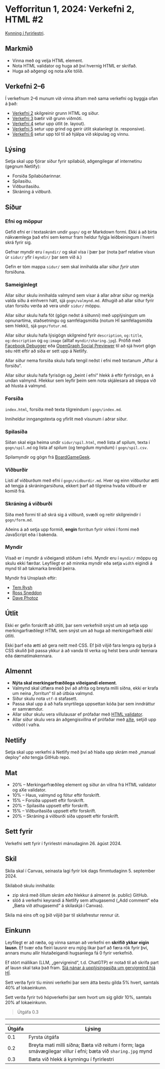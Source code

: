 # Vefforritun 1, 2024: Verkefni 2, HTML #2

[Kynning í fyrirlestri](https://www.youtube.com/watch?v=bJCo70yttxs).

## Markmið

- Vinna með og velja HTML element.
- Nota HTML validator og huga að því hvernig HTML er skrifað.
- Huga að aðgengi og nota aXe tólið.

## Verkefni 2–6

Í verkefnum 2–6 munum við vinna áfram með sama verkefni og byggja ofan á það:

- [Verkefni 2](https://github.com/vefforritun/vef1-2024-v2) skilgreinir grunn HTML og síður.
- [Verkefni 3](https://github.com/vefforritun/vef1-2024-v3) bætir við grunn viðmóti.
- [Verkefni 4](https://github.com/vefforritun/vef1-2024-v4) setur upp útlit (e. layout).
- [Verkefni 5](https://github.com/vefforritun/vef1-2024-v5) setur upp grind og gerir útlit skalanlegt (e. responsive).
- [Verkefni 6](https://github.com/vefforritun/vef1-2024-v6) setur upp tól til að hjálpa við skipulag og vinnu.

## Lýsing

Setja skal upp fjórar síður fyrir spilabúð, aðgengilegar af internetinu (gegnum Netlify):

- Forsíða Spilabúðarinnar.
- Spilasíðu.
- Viðburðasíðu.
- Skráning á viðburð.

## Síður

### Efni og möppur

Gefið efni er í textaskrám undir `gogn/` og er Markdown formi. Ekki á að birta nákvæmlega það efni sem kemur fram heldur fylgja leiðbeiningum í hverri skrá fyrir sig.

Gefnar myndir eru í `myndir/` og skal vísa í þær þar (nota þarf relative vísun úr `sidur/` yfir í `myndir/` þar sem við á.)

Gefin er tóm mappa `sidur/` sem skal innihalda allar síður _fyrir utan_ forsíðuna.

### Sameiginlegt

Allar síður skulu innihalda valmynd sem vísar á allar aðrar síður og merkja valda síðu á einhvern hátt, sjá `gogn/valmynd.md`.
Athugið að allar síður fyrir utan forsíðu verða að vera undir `sidur/` möppu.

Allar síður skulu hafa fót (gögn neðst á síðunni) með upplýsingum um opnunartíma, staðsetningu og samfélagsmiðla (notum HÍ samfélagsmiðla sem hlekki), sjá `gogn/fotur.md`.

Allar síður skulu hafa lýsigögn skilgreind fyrir `description`, `og:title`, `og:description` og `og:image` (alltaf `myndir/sharing.jpg`). Prófið með [Facebook Debugger](https://developers.facebook.com/tools/debug/) eða [OpenGraph Social Previewer](https://www.opengraph.xyz/) til að sjá hvort gögn séu rétt eftir að síða er sett upp á Netlify.

Allar síður nema forsíða skulu hafa tengil neðst í efni með textanum „Aftur á forsíðu“.

Allar síður skulu hafa fyrisögn og „beint í efni“ hlekk á eftir fyrirsögn, en á undan valmynd. Hlekkur sem leyfir þeim sem nota skjálesara að sleppa við að hlusta á valmynd.

### Forsíða

`index.html`, forsíða með texta tilgreindum í `gogn/index.md`.

Inniheldur inngangstexta og yfirlit með vísunum í aðrar síður.

### Spilasíða

Síðan skal eiga heima undir `sidur/spil.html`, með lista af spilum, texta í `gogn/spil.md` og lista af spilum (og tengdum myndum) í `gogn/spil.csv`.

Spilamyndir og gögn frá [BoardGameGeek](https://boardgamegeek.com/browse/boardgame).

### Viðburðir

Listi af viðburðum með efni í `gogn/vidburdir.md`. Hver og einn viðburður ætti að tengja á skráningarsíðuna, ekkert þarf að tilgreina hvaða viðburð er komið frá.

### Skráning á viðburði

Síða með formi til að skrá sig á viðburð, svæði og reitir skilgreindir í `gogn/form.md`.

Aðeins á að setja upp formið, **engin** forritun fyrir virkni í formi með JavaScript eða í bakenda.

### Myndir

Vísað er í myndir á viðeigandi stöðum í efni. Myndir eru í `myndir/` möppu og skulu ekki færðar. Leyfilegt er að minnka myndir eða setja `width` eigindi á mynd til að takmarka breidd þeirra.

Myndir frá Unsplash eftir:

- [Tem Rysh](https://unsplash.com/photos/black-trike-parked-near-soter-F6-U5fGAOik)
- [Ross Sneddon](https://unsplash.com/photos/person-holding-jigsaw-puzzle-piece-sWlDOWk0Jp8)
- [Dave Photoz](https://unsplash.com/photos/blue-yellow-and-green-plastic-blocks-FdTmaUlEr4A)

## Útlit

Ekki er gefin forskrift að útliti, þar sem verkefnið snýst um að setja upp merkingarfræðilegt HTML sem snýst um að huga að merkingarfræði _ekki_ útliti.

Ekki þarf eða ætti að gera neitt með CSS. Ef þið viljið fara lengra og byrja á CSS skulið þið passa ykkur á að vanda til verka og helst bera undir kennara eða dæmatímakennara.

## Almennt

- **Nýta skal merkingarfræðilega viðeigandi element**.
- Valmynd skal útfæra með því að afrita og breyta milli síðna, ekki er krafa um neina „forritun“ til að útbúa valmynd.
- Síður skulu nota `utf-8` stafasett.
- Passa skal upp á að hafa snyrtilega uppsettan kóða þar sem inndráttur er samræmdur.
- Allar síður skulu vera villulausar ef prófaðar með [HTML validator](https://validator.w3.org/).
- Allar síður skulu vera án aðgengisvillna ef prófaðar með [aXe](https://www.deque.com/axe/), setjið upp viðbót í vafra.

## Netlify

Setja skal upp verkefni á Netlify með því að hlaða upp skrám með „manual deploy“ _eða_ tengja GitHub repo.

## Mat

- 20% – Merkingarfræðileg element og síður án villna frá HTML validator og aXe validator.
- 10% – Haus, valmynd og fótur eftir forskrift.
- 15% – Forsíða uppsett eftir forskrift.
- 20% – Spilasíða uppsett eftir forskrift.
- 15% – Viðburðasíða uppsett eftir forskrift.
- 20% – Skráning á viðburði síða uppsett eftir forskrift.

## Sett fyrir

Verkefni sett fyrir í fyrirlestri mánudaginn 26. ágúst 2024.

## Skil

Skila skal í Canvas, seinasta lagi fyrir lok dags fimmtudaginn 5. september 2024.

Skilaboð skulu innihalda:

- zip skrá með öllum skrám _eða_ hlekkur á almennt (e. public) GitHub.
- slóð á verkefni keyrandi á Netlify sem athugasemd („Add comment“ eða „Bæta við athugasemd“ á skilaskjá í Canvas).

Skila má eins oft og þið viljið þar til skilafrestur rennur út.

## Einkunn

Leyfilegt er að ræða, og vinna saman að verkefni en **skrifið ykkar eigin lausn**. Ef tvær eða fleiri lausnir eru mjög líkar þarf að færa rök fyrir því, annars munu allir hlutaðeigandi hugsanlega fá 0 fyrir verkefnið.

Ef stórt mállíkan (LLM, „gervigreind“, t.d. ChatGTP) er notað til að skrifa part af lausn skal taka það fram. [Sjá nánar á upplýsingasíða um gervigreind hjá HÍ](https://gervigreind.hi.is/).

Sett verða fyrir tíu minni verkefni þar sem átta bestu gilda 5% hvert, samtals 40% af lokaeinkunn.

Sett verða fyrir tvö hópverkefni þar sem hvort um sig gildir 10%, samtals 20% af lokaeinkunn.

> Útgáfa 0.3

---

| Útgáfa | Lýsing                                                                                                        |
| ------ | ------------------------------------------------------------------------------------------------------------- |
| 0.1    | Fyrsta útgáfa                                                                                                 |
| 0.2    | Breyta mati milli síðna; Bæta við reitum í form; laga smávægilegar villur í efni; bæta við `sharing.jpg` mynd |
| 0.3    | Bæta við hlekk á kynningu í fyrirlestri                                                                       |
